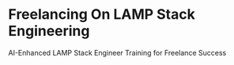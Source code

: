 # Freelancing On LAMP Stack Engineering
AI-Enhanced LAMP Stack Engineer Training for Freelance Success
